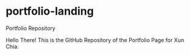 # portfolio-landing
Portfolio Repository 

Hello There! This is the GitHub Repository of the Portfolio Page for Xun Chia. 
